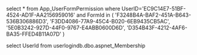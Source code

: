 select * from App_UserFormPermission where UserID='EC9C14E7-51BF-4524-AD1F-AA2156959016' 
and FormId in
(
'F3248B4A-BAF2-451A-B643-536B306886D3',
'F3DD4086-77A9-45C4-B020-6EB9435CB5AC',
'5E0B3242-927D-44F0-9767-E4ABB0600D6D',
'D354B43F-4212-4AF6-BA35-FFED4B11A07D' )





select UserId from userlogindb.dbo.aspnet_Membership
